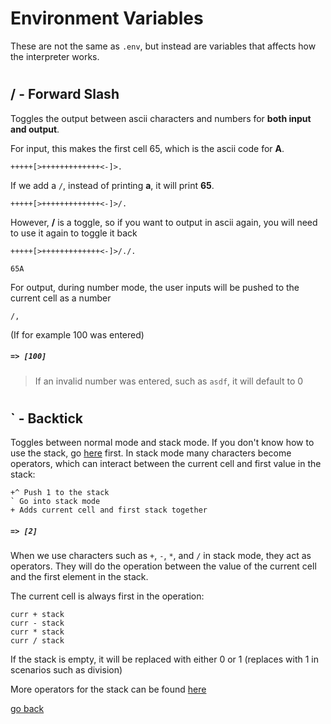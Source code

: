 # Environment Variables

These are not the same as `.env`, but instead are variables that affects how the interpreter works.

#

## / - Forward Slash

Toggles the output between ascii characters and numbers for **both input and output**.


For input, this makes the first cell 65, which is the ascii code for **A**.
```
+++++[>+++++++++++++<-]>.
```
If we add a `/`, instead of printing **a**, it will print **65**.

```
+++++[>+++++++++++++<-]>/.
```

However, **/** is a toggle, so if you want to output in ascii again, you will need to use it again to toggle it back

```
+++++[>+++++++++++++<-]>/./.
```
```
65A
```

For output, during number mode, the user inputs will be pushed to the current cell as a number

```
/,
```
(If for example 100 was entered)
##### `=> [100]`

> If an invalid number was entered, such as `asdf`, it will default to 0

#

## ` - Backtick

Toggles between normal mode and stack mode. If you don't know how to use the stack, go [here](#Documentation/using_the_stack.md) first. In stack mode many characters become operators, which can interact between the current cell and first value in the stack:

```
+^ Push 1 to the stack
` Go into stack mode
+ Adds current cell and first stack together
```
##### `=> [2]`

When we use characters such as `+`, `-`, `*`, and `/` in stack mode, they act as operators. They will do the operation between the value of the current cell and the first element in the stack.

The current cell is always first in the operation:
```
curr + stack
curr - stack
curr * stack
curr / stack
```

If the stack is empty, it will be replaced with either 0 or 1 (replaces with 1 in scenarios such as division)

More operators for the stack can be found [here](#Documentation/stack_operators.md)


[go back](#Documentation/_README.md)